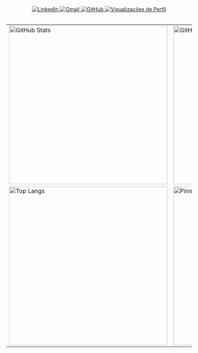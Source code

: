 <!-- CONTATOS -->
<div align="center">
  <a href="https://www.linkedin.com/in/carlos0ff/" target="_blank" rel="noopener noreferrer">
    <img src="https://img.shields.io/badge/LinkedIn-0A66C2?style=for-the-badge&logo=linkedin&logoColor=white" alt="LinkedIn" />
  </a>
  <a href="mailto:carlosiilva66@gmail.com" target="_blank" rel="noopener noreferrer">
    <img src="https://img.shields.io/badge/Gmail-D14836?style=for-the-badge&logo=gmail&logoColor=white" alt="Gmail" />
  </a>
  <a href="https://github.com/carlos0ff" target="_blank" rel="noopener noreferrer">
    <img src="https://img.shields.io/badge/GitHub-171515?style=for-the-badge&logo=github&logoColor=white" alt="GitHub" />
  </a>
  <a href="https://github.com/carlos0ff" target="_blank" rel="noopener noreferrer">
    <img src="https://komarev.com/ghpvc/?username=carlos0ff&label=Visualizações&color=0A66C2&style=for-the-badge&logoColor=white" alt="Visualizações de Perfil" />
  </a>
</div>

<br/>

<!-- ESTATÍSTICAS GITHUB -->
<div align="center">
  <table>
    <tr>
      <td>
        <img width="430" src="https://github-readme-stats.vercel.app/api?username=carlos0ff&show_icons=true&theme=tokyonight&hide_border=true&locale=pt-br" alt="GitHub Stats" />
      </td>
      <td>
        <img width="430" src="https://github-readme-streak-stats.herokuapp.com/?user=carlos0ff&theme=tokyonight&hide_border=true" alt="GitHub Streak" />
      </td>
    </tr>
    <tr>
      <td>
        <img width="430" src="https://github-readme-stats.vercel.app/api/top-langs/?username=carlos0ff&layout=compact&theme=tokyonight&hide_border=true" alt="Top Langs" />
      </td>
      <td>
        <img width="430" src="https://github-readme-stats.vercel.app/api/pin/?username=carlos0ff&repo=folha-de-pagamento-springboot&theme=tokyonight&hide_border=true" alt="Pinned Repo" />
      </td>
    </tr>
  </table>
</div>

<br/>

<!-- RESUMO 
<div align="center">
  <img width="880" src="https://github-profile-summary-cards.vercel.app/api/cards/profile-details?username=carlos0ff&theme=tokyonight" alt="Resumo GitHub" />
</div>-->
